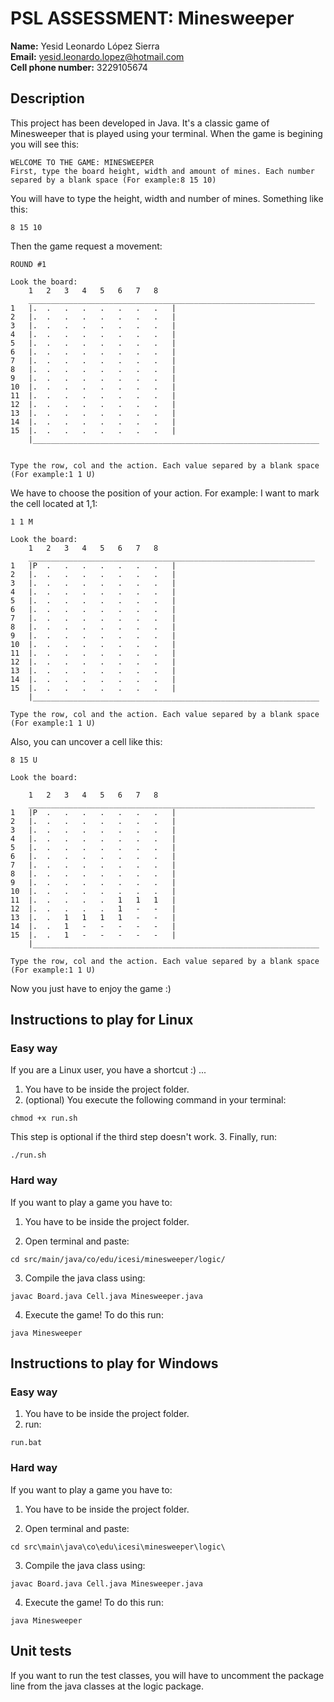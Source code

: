 # PSL ASSESSMENT: Minesweeper 
**Name:** Yesid Leonardo López Sierra  
**Email:** yesid.leonardo.lopez@hotmail.com  
**Cell phone number:** 3229105674  

## Description  
This project has been developed in Java. It's a classic game of Minesweeper that is played using your terminal. When the game is begining you will see this:  
```
WELCOME TO THE GAME: MINESWEEPER
First, type the board height, width and amount of mines. Each number separed by a blank space (For example:8 15 10)
```  
You will have to type the height, width and number of mines. Something like this:  
```
8 15 10
```  
Then the game request a movement:  
```  
ROUND #1

Look the board: 
	1	2	3	4	5	6	7	8	
	________________________________________________________________
1	|.	.	.	.	.	.	.	.	|
2	|.	.	.	.	.	.	.	.	|
3	|.	.	.	.	.	.	.	.	|
4	|.	.	.	.	.	.	.	.	|
5	|.	.	.	.	.	.	.	.	|
6	|.	.	.	.	.	.	.	.	|
7	|.	.	.	.	.	.	.	.	|
8	|.	.	.	.	.	.	.	.	|
9	|.	.	.	.	.	.	.	.	|
10	|.	.	.	.	.	.	.	.	|
11	|.	.	.	.	.	.	.	.	|
12	|.	.	.	.	.	.	.	.	|
13	|.	.	.	.	.	.	.	.	|
14	|.	.	.	.	.	.	.	.	|
15	|.	.	.	.	.	.	.	.	|
	|________________________________________________________________


Type the row, col and the action. Each value separed by a blank space (For example:1 1 U)
```  
We have to choose the position of your action. For example: I want to mark the cell located at 1,1:  
```  
1 1 M

Look the board: 
	1	2	3	4	5	6	7	8	
	________________________________________________________________
1	|P	.	.	.	.	.	.	.	|
2	|.	.	.	.	.	.	.	.	|
3	|.	.	.	.	.	.	.	.	|
4	|.	.	.	.	.	.	.	.	|
5	|.	.	.	.	.	.	.	.	|
6	|.	.	.	.	.	.	.	.	|
7	|.	.	.	.	.	.	.	.	|
8	|.	.	.	.	.	.	.	.	|
9	|.	.	.	.	.	.	.	.	|
10	|.	.	.	.	.	.	.	.	|
11	|.	.	.	.	.	.	.	.	|
12	|.	.	.	.	.	.	.	.	|
13	|.	.	.	.	.	.	.	.	|
14	|.	.	.	.	.	.	.	.	|
15	|.	.	.	.	.	.	.	.	|
	|________________________________________________________________

Type the row, col and the action. Each value separed by a blank space (For example:1 1 U)

```  
Also, you can uncover a cell like this:  
```  
8 15 U

Look the board: 

	1	2	3	4	5	6	7	8	
	________________________________________________________________
1	|P	.	.	.	.	.	.	.	|
2	|.	.	.	.	.	.	.	.	|
3	|.	.	.	.	.	.	.	.	|
4	|.	.	.	.	.	.	.	.	|
5	|.	.	.	.	.	.	.	.	|
6	|.	.	.	.	.	.	.	.	|
7	|.	.	.	.	.	.	.	.	|
8	|.	.	.	.	.	.	.	.	|
9	|.	.	.	.	.	.	.	.	|
10	|.	.	.	.	.	.	.	.	|
11	|.	.	.	.	.	1	1	1	|
12	|.	.	.	.	.	1	-	-	|
13	|.	.	1	1	1	1	-	-	|
14	|.	.	1	-	-	-	-	-	|
15	|.	.	1	-	-	-	-	-	|
	|________________________________________________________________

Type the row, col and the action. Each value separed by a blank space (For example:1 1 U)
```  


Now you just have to enjoy the game :)

## Instructions to play for Linux  

### Easy way  
If you are a Linux user, you have a shortcut :) ...  
1. You have to be inside the project folder.  
2. (optional) You execute the following command in your terminal:  
```
chmod +x run.sh
```  
This step is optional if the third step doesn't work.
3. Finally, run:  
```
./run.sh
```  

### Hard way
If you want to play a game you have to:  

1. You have to be inside the project folder.  

2. Open terminal and paste:  
```
cd src/main/java/co/edu/icesi/minesweeper/logic/
```  

3. Compile the java class using:  
```
javac Board.java Cell.java Minesweeper.java 
```  

4. Execute the game! To do this run:  
```
java Minesweeper
```  

## Instructions to play for Windows  
### Easy way  
1. You have to be inside the project folder.  
2. run:  
```
run.bat
```  
### Hard way

If you want to play a game you have to:  

1. You have to be inside the project folder.  

2. Open terminal and paste:  
```
cd src\main\java\co\edu\icesi\minesweeper\logic\                                       
```  

3. Compile the java class using:  
```
javac Board.java Cell.java Minesweeper.java 
```  

4. Execute the game! To do this run:  
```
java Minesweeper
```  
## Unit tests  
If you want to run the test classes, you will have to uncomment the package line from the java classes at the logic package.
